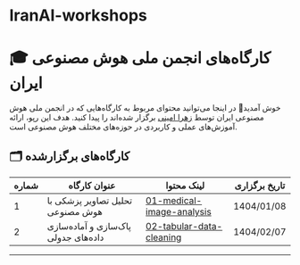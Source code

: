 # IranAI-workshops

# 🎓 کارگاه‌های انجمن ملی هوش مصنوعی ایران

خوش آمدید🎉
در اینجا می‌توانید محتوای مربوط به کارگاه‌هایی که در انجمن ملی هوش مصنوعی ایران توسط [زهرا امینی](https://www.linkedin.com/in/zahraamini-ai/) برگزار شده‌اند را پیدا کنید. هدف این رپو، ارائه آموزش‌های عملی و کاربردی در حوزه‌های مختلف هوش مصنوعی است.

## 🗂 کارگاه‌های برگزارشده
| شماره | عنوان کارگاه                             | لینک محتوا                                           | تاریخ برگزاری     |
|-------|------------------------------------------|------------------------------------------------------|--------------------|
| 1     | تحلیل تصاویر پزشکی با هوش مصنوعی         | [01-medical-image-analysis](workshops/03-medical-image-analysis) | 1404/01/08         |
| 2     | پاک‌سازی و آماده‌سازی داده‌های جدولی       | [02-tabular-data-cleaning](workshops/04-tabular-data-cleaning)   | 1404/02/07         |

---
